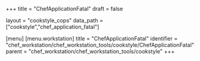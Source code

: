 +++
title = "ChefApplicationFatal"
draft = false

layout = "cookstyle_cops"
data_path = ["cookstyle","chef_application_fatal"]

[menu]
  [menu.workstation]
    title = "ChefApplicationFatal"
    identifier = "chef_workstation/chef_workstation_tools/cookstyle/ChefApplicationFatal"
    parent = "chef_workstation/chef_workstation_tools/cookstyle"
+++

<!-- The contents of this page are automatically generated from the chef_application_fatal.yaml file
in the docs-chef-io/data/workstation/cookstyle directory in the chef/chef-workstation repository. -->
